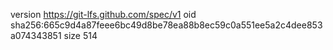 version https://git-lfs.github.com/spec/v1
oid sha256:665c9d4a87feee6bc49d8be78ea88b8ec59c0a551ee5a2c4dee853a074343851
size 514
